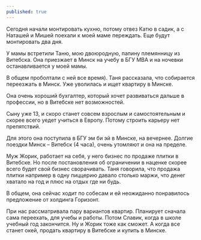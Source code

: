 ```yaml
---
published: true
---
```


Сегодня начали монтировать кухню, потому отвез Катю в садик, а с Наташей и Мишей поехали к моей маме переждать. Еще будут монтировать два дня.

У мамы встретили Таню, мою двоюродную, папину племянницу из Витебска. Она приезжает в Минск на учебу в БГУ MBA и на ночевки останавливается у моей мамы.

В общем проболтали с ней все время).
Таня рассказала, что собирается переезжать в Минск. Уже уволилась и ищет квартиру в Минске.

Она очень хороший бухгалтер, который хочет развиваться дальше в профессии, но в Витебске нет возможностей.

Сыну уже 13, и скоро станет совсем взрослым и самостоятельным и скорее всего уедет учиться в Европу.
Потому строить карьеру нет препятствий.

Для этого она поступила в БГУ эм би эй в Минске, на вечернее. Долгие поездки Минск – Витебск (4 часа), очень утомляют и она на пределе.

Муж Жорик, работает на себя, у него бизнес по продаже плитки в Витебске. Но после постановления об ограничении в наценке скорее всего будет свой бизнес сворачивать. Таня говорила, что продажа плитки например в одну пиццерию давало столько маржи, что денег хватало на год и плюс на отдых где ни будь.

В общем, она сейчас ходит по собесам и ей неожиданно понравилось предложение от холдинга Горизонт. 

При нас рассматривала пару вариантов квартир. Планирует сначала сама переехать, для учебы и работы. Потом Славик, когда в школе учебный год закончится. Ну и Жорик тоже как сможет. А когда все станет окей, продать квартиру в Витебске и купить в Минске.
